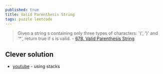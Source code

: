 ```yaml
---
published: true
title: Valid Parenthesis String
tags: puzzle leetcode
---
```

> Given a string s containing only three types of characters: '(', ')' and '*', return true if s is valid. - [678. Valid Parenthesis String](https://leetcode.com/problems/valid-parenthesis-string/)

## Clever solution
- [youtube](https://www.youtube.com/watch?v=jNZu72XP-xQ) - using stacks 
